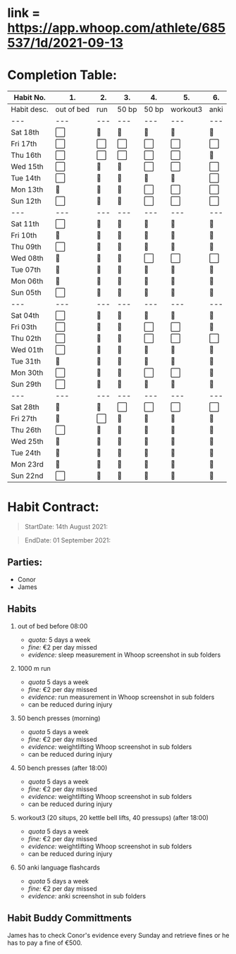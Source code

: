 # link = https://app.whoop.com/athlete/685537/1d/2021-09-13
# Completion Table:
Habit No.  |   1.      |  2.    | 3.     |   4.  |    5.    |   6.| 
---        | ---       | ---    | ---    |---    |---       |---  |
Habit desc.| out of bed| run    | 50 bp  | 50 bp | workout3 | anki|
---        | ---       | ---    | ---    | ---   | ---     | ---  |
Sat 18th   |  ⬜        |   🔳   |   🔳   |  🔳  |   🔳    |  🔳  |
Fri 17th   |  ⬜        |   ⬜    |   ⬜    |  ⬜   |   ⬜     |  ⬜   |
Thu 16th   |  ⬜        |   ⬜    |   ⬜    |  ⬜   |   ⬜     |  🔳  |
Wed 15th   |  ⬜        |   🔳   |   🔳   |  ⬜   |   ⬜     |  ⬜   |
Tue 14th   |  ⬜        |   🔳   |   🔳   |  🔳  |  🔳     |  ⬜   |
Mon 13th   |  🔳       |   🔳   |   🔳   |  ⬜   |   ⬜     |  ⬜   |
Sun 12th   |  ⬜        |   🔳   |   🔳   |  ⬜   |   ⬜     |  ⬜   |
---        | ---       | ---    | ---    | ---  | ---     | ---  |
Sat 11th   |  ⬜        |   🔳   |   🔳   |  🔳  |   🔳    |  🔳  |
Fri 10th   |  🔳       |   🔳   |   🔳   |  🔳  |   🔳    |  🔳  |
Thu 09th   |  ⬜        |   🔳   |   🔳   |  🔳  |   🔳    |  🔳  |
Wed 08th   |  🔳       |   🔳   |   🔳   |  ⬜   |   ⬜     |  ⬜   |
Tue 07th   |  🔳       |   🔳   |   🔳   |  🔳  |   🔳    |  🔳  |
Mon 06th   |  🔳       |   🔳   |   🔳   |  🔳  |   🔳    |  🔳  |
Sun 05th   |  ⬜        |   🔳   |   🔳   |  🔳  |   🔳    |  🔳  |
---        | ---       | ---    | ---    | ---  | ---     | ---  |
Sat 04th   |  ⬜        |   🔳   |   🔳   |  🔳  |   🔳    |  🔳  |
Fri 03th   |  ⬜        |   🔳   |   🔳   |  ⬜   |   ⬜     |  🔳  |
Thu 02th   |  ⬜        |   🔳   |   🔳   |  ⬜   |   ⬜     |  ⬜  |
Wed 01th   |  ⬜        |   🔳   |   🔳   |  🔳  |   🔳    |  🔳  |
Tue 31th   | 🔳        |   🔳   |   🔳   |  🔳  |   🔳    |  🔳  |
Mon 30th   |  ⬜        |   🔳   |   🔳   |  ⬜    |   ⬜    |  🔳  |
Sun 29th   |  ⬜        |   🔳   |   🔳   |  🔳  |   🔳    |  🔳  |
---        | ---       | ---    | ---    | ---   | ---    | ---  |
Sat 28th   |  🔳       |   🔳   |   ⬜    |   ⬜  |   ⬜     |  ⬜  |
Fri 27th   |  🔳       |   ⬜    |   🔳   |  🔳  |    🔳    |  🔳  |
Thu 26th   |  ⬜        |   🔳   |   🔳   |  🔳  |    🔳    |  🔳  |
Wed 25th   |  🔳       |   🔳   |   🔳   |  🔳  |    🔳    |  🔳  |
Tue 24th   |  🔳       |   🔳   |   🔳   |  🔳  |    🔳    |  🔳  |
Mon 23rd   |  🔳       |   🔳   |   🔳   |  🔳  |    🔳    |  🔳  |
Sun 22nd   |  ⬜        |   🔳   |   🔳   |  🔳  |    🔳    |  🔳  |



# Habit Contract:

> StartDate: 14th August 2021:

> EndDate: 01 September 2021:

## Parties:

- Conor
- James 

## Habits

1. out of bed before 08:00 
    * *quota:* 5 days a week
    * *fine:* €2 per day missed
    * *evidence:* sleep measurement in Whoop screenshot in sub folders

2. 1000 m run 
    * *quota* 5 days a week
    * *fine:* €2 per day missed
    * *evidence:* run measurement in Whoop screenshot in sub folders
    * can be reduced during injury	   

3. 50 bench presses (morning)
    * *quota* 5 days a week
    * *fine:* €2 per day missed
    * *evidence:* weightlifting Whoop screenshot in sub folders
    * can be reduced during injury
 
4. 50 bench presses (after 18:00)
    * *quota* 5 days a week
    * *fine:* €2 per day missed
    * *evidence:* weightlifting Whoop screenshot in sub folders
    * can be reduced during injury		 

5. workout3 (20 situps, 20 kettle bell lifts, 40 pressups) (after 18:00)
    * *quota* 5 days a week
    * *fine:* €2 per day missed
    * *evidence:* weightlifting Whoop screenshot in sub folders
    * can be reduced during injury		 

6. 50 anki language flashcards
    * *quota* 5 days a week
    * *fine:* €2 per day missed
    * *evidence:* anki screenshot in sub folders

## Habit Buddy Committments

James has to check Conor's evidence every Sunday and retrieve fines or he has to pay a fine of €500.













